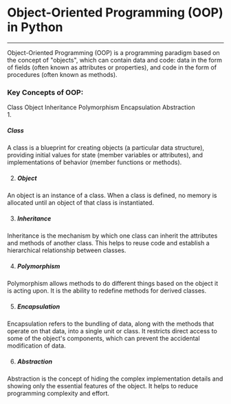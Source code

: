<h1> Object-Oriented Programming (OOP) in Python </h1>
<hr>
Object-Oriented Programming (OOP) is a programming paradigm based on the concept of "objects", which can contain data and code: data in the form of fields (often known as attributes or properties), and code in the form of procedures (often known as methods).
<br>

<h3>Key Concepts of OOP: </h3>
Class
Object
Inheritance
Polymorphism
Encapsulation
Abstraction
<br>
1. <h5>Class</h5>
A class is a blueprint for creating objects (a particular data structure), providing initial values for state (member variables or attributes), and implementations of behavior (member functions or methods).

2. <h5> Object </h5>
An object is an instance of a class. When a class is defined, no memory is allocated until an object of that class is instantiated.

3. <h5> Inheritance </h5>
Inheritance is the mechanism by which one class can inherit the attributes and methods of another class. This helps to reuse code and establish a hierarchical relationship between classes.

4. <h5> Polymorphism </h5>
Polymorphism allows methods to do different things based on the object it is acting upon. It is the ability to redefine methods for derived classes.

5. <h5> Encapsulation </h5>
Encapsulation refers to the bundling of data, along with the methods that operate on that data, into a single unit or class. It restricts direct access to some of the object's components, which can prevent the accidental modification of data.

6. <h5> Abstraction </h5>
Abstraction is the concept of hiding the complex implementation details and showing only the essential features of the object. It helps to reduce programming complexity and effort.


